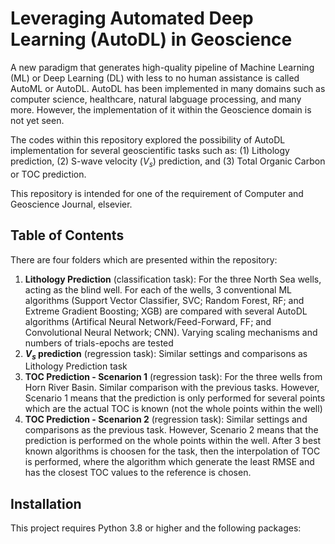 # Leveraging Automated Deep Learning (AutoDL) in Geoscience

A new paradigm that generates high-quality pipeline of Machine Learning (ML) or Deep Learning (DL) with less to no human assistance is called AutoML or AutoDL. AutoDL has been implemented in many domains such as computer science, healthcare, natural labguage processing, and many more. However, the implementation of it within the Geoscience domain is not yet seen.

The codes within this repository explored the possibility of AutoDL implementation for several geoscientific tasks such as: (1) Lithology prediction, (2) S-wave velocity ($V_s$) prediction, and (3) Total Organic Carbon or TOC prediction.

This repository is intended for one of the requirement of Computer and Geoscience Journal, elsevier.

## Table of Contents
There are four folders which are presented within the repository:
1) **Lithology Prediction** (classification task): For the three North Sea wells, acting as the blind well. For each of the wells, 3 conventional ML algorithms (Support Vector Classifier, SVC; Random Forest, RF; and Extreme Gradient Boosting; XGB) are compared with several AutoDL algorithms (Artifical Neural Network/Feed-Forward, FF; and Convolutional Neural Network; CNN). Varying scaling mechanisms and numbers of trials-epochs are tested
2) **$V_s$ prediction** (regression task): Similar settings and comparisons as Lithology Prediction task
3) **TOC Prediction - Scenarion 1** (regression task): For the three wells from Horn River Basin. Similar comparison with the previous tasks. However, Scenario 1 means that the prediction is only performed for several points which are the actual TOC is known (not the whole points within the well)
4) **TOC Prediction - Scenarion 2** (regression task): Similar settings and comparisons as the previous task. However, Scenario 2 means that the prediction is performed on the whole points within the well. After 3 best known algorithms is choosen for the task, then the interpolation of TOC is performed, where the algorithm which generate the least RMSE and has the closest TOC values to the reference is chosen.

## Installation

This project requires Python 3.8 or higher and the following packages:
